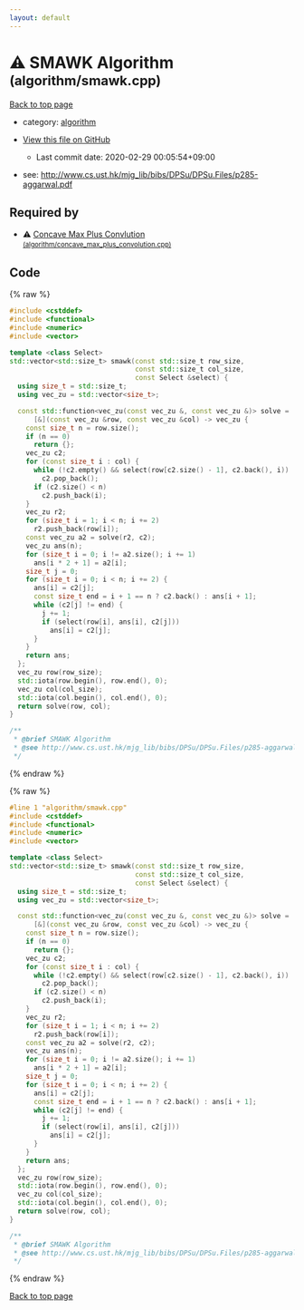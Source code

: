 ```yaml
---
layout: default
---
```


<!-- mathjax config similar to math.stackexchange -->
<script type="text/javascript" async
  src="https://cdnjs.cloudflare.com/ajax/libs/mathjax/2.7.5/MathJax.js?config=TeX-MML-AM_CHTML">
</script>
<script type="text/x-mathjax-config">
  MathJax.Hub.Config({
    TeX: { equationNumbers: { autoNumber: "AMS" }},
    tex2jax: {
      inlineMath: [ ['$','$'] ],
      processEscapes: true
    },
    "HTML-CSS": { matchFontHeight: false },
    displayAlign: "left",
    displayIndent: "2em"
  });
</script>

<script type="text/javascript" src="https://cdnjs.cloudflare.com/ajax/libs/jquery/3.4.1/jquery.min.js"></script>
<script src="https://cdn.jsdelivr.net/npm/jquery-balloon-js@1.1.2/jquery.balloon.min.js" integrity="sha256-ZEYs9VrgAeNuPvs15E39OsyOJaIkXEEt10fzxJ20+2I=" crossorigin="anonymous"></script>
<script type="text/javascript" src="../../assets/js/copy-button.js"></script>
<link rel="stylesheet" href="../../assets/css/copy-button.css" />


# :warning: SMAWK Algorithm <small>(algorithm/smawk.cpp)</small>

<a href="../../index.html">Back to top page</a>

* category: <a href="../../index.html#ed469618898d75b149e5c7c4b6a1c415">algorithm</a>
* <a href="{{ site.github.repository_url }}/blob/master/algorithm/smawk.cpp">View this file on GitHub</a>
    - Last commit date: 2020-02-29 00:05:54+09:00


* see: <a href="http://www.cs.ust.hk/mjg_lib/bibs/DPSu/DPSu.Files/p285-aggarwal.pdf">http://www.cs.ust.hk/mjg_lib/bibs/DPSu/DPSu.Files/p285-aggarwal.pdf</a>


## Required by

* :warning: <a href="concave_max_plus_convolution.cpp.html">Concave Max Plus Convlution <small>(algorithm/concave_max_plus_convolution.cpp)</small></a>


## Code

<a id="unbundled"></a>
{% raw %}
```cpp
#include <cstddef>
#include <functional>
#include <numeric>
#include <vector>

template <class Select>
std::vector<std::size_t> smawk(const std::size_t row_size,
                               const std::size_t col_size,
                               const Select &select) {
  using size_t = std::size_t;
  using vec_zu = std::vector<size_t>;

  const std::function<vec_zu(const vec_zu &, const vec_zu &)> solve =
      [&](const vec_zu &row, const vec_zu &col) -> vec_zu {
    const size_t n = row.size();
    if (n == 0)
      return {};
    vec_zu c2;
    for (const size_t i : col) {
      while (!c2.empty() && select(row[c2.size() - 1], c2.back(), i))
        c2.pop_back();
      if (c2.size() < n)
        c2.push_back(i);
    }
    vec_zu r2;
    for (size_t i = 1; i < n; i += 2)
      r2.push_back(row[i]);
    const vec_zu a2 = solve(r2, c2);
    vec_zu ans(n);
    for (size_t i = 0; i != a2.size(); i += 1)
      ans[i * 2 + 1] = a2[i];
    size_t j = 0;
    for (size_t i = 0; i < n; i += 2) {
      ans[i] = c2[j];
      const size_t end = i + 1 == n ? c2.back() : ans[i + 1];
      while (c2[j] != end) {
        j += 1;
        if (select(row[i], ans[i], c2[j]))
          ans[i] = c2[j];
      }
    }
    return ans;
  };
  vec_zu row(row_size);
  std::iota(row.begin(), row.end(), 0);
  vec_zu col(col_size);
  std::iota(col.begin(), col.end(), 0);
  return solve(row, col);
}

/**
 * @brief SMAWK Algorithm
 * @see http://www.cs.ust.hk/mjg_lib/bibs/DPSu/DPSu.Files/p285-aggarwal.pdf
 */

```
{% endraw %}

<a id="bundled"></a>
{% raw %}
```cpp
#line 1 "algorithm/smawk.cpp"
#include <cstddef>
#include <functional>
#include <numeric>
#include <vector>

template <class Select>
std::vector<std::size_t> smawk(const std::size_t row_size,
                               const std::size_t col_size,
                               const Select &select) {
  using size_t = std::size_t;
  using vec_zu = std::vector<size_t>;

  const std::function<vec_zu(const vec_zu &, const vec_zu &)> solve =
      [&](const vec_zu &row, const vec_zu &col) -> vec_zu {
    const size_t n = row.size();
    if (n == 0)
      return {};
    vec_zu c2;
    for (const size_t i : col) {
      while (!c2.empty() && select(row[c2.size() - 1], c2.back(), i))
        c2.pop_back();
      if (c2.size() < n)
        c2.push_back(i);
    }
    vec_zu r2;
    for (size_t i = 1; i < n; i += 2)
      r2.push_back(row[i]);
    const vec_zu a2 = solve(r2, c2);
    vec_zu ans(n);
    for (size_t i = 0; i != a2.size(); i += 1)
      ans[i * 2 + 1] = a2[i];
    size_t j = 0;
    for (size_t i = 0; i < n; i += 2) {
      ans[i] = c2[j];
      const size_t end = i + 1 == n ? c2.back() : ans[i + 1];
      while (c2[j] != end) {
        j += 1;
        if (select(row[i], ans[i], c2[j]))
          ans[i] = c2[j];
      }
    }
    return ans;
  };
  vec_zu row(row_size);
  std::iota(row.begin(), row.end(), 0);
  vec_zu col(col_size);
  std::iota(col.begin(), col.end(), 0);
  return solve(row, col);
}

/**
 * @brief SMAWK Algorithm
 * @see http://www.cs.ust.hk/mjg_lib/bibs/DPSu/DPSu.Files/p285-aggarwal.pdf
 */

```
{% endraw %}

<a href="../../index.html">Back to top page</a>

